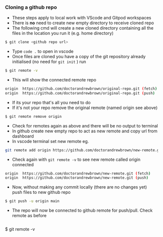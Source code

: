 ###  Cloning a github repo
- These steps apply to local work with VScode and Gitpod workspaces
- There is **no** need to create new empty directory to receive cloned repo
- The following cmd will create a new cloned directory containing all the files in the location you run it (e.g. home directory)
``` bash
$ git clone <github repo url>
```
- Type ```code .``` to open in vscode
- Once files are cloned you have a copy of the git repository already initialised (no need for ```git init``` ) run 
```bash
$ git remote -v 
```
- This will show the connected remote repo
``` bash
origin  https://github.com/doctorandrewbrown/original-repo.git (fetch)
origin  https://github.com/doctorandrewbrown/original-repo.git (push)
```
- If its your repo that's all you need to do
- If it's not your repo remove the original remote (named origin see above)
``` bash
$ git remote remove origin
```
- Check for remotes again as above and there will be no output to terminal
- In github create new empty repo to act as new remote and copy url from dashboard
- In vscode terminal set new remote eg.
``` bash
git remote add origin https://github.com/doctorandrewbrown/new-remote.git
```
- Check again with ```git remote -v``` to see new remote called origin connected 
```bash
origin  https://github.com/doctorandrewbrown/new-remote.git (fetch)
origin  https://github.com/doctorandrewbrown/new-remote.git (push)
```
- Now, without making any commit locally (there are no changes yet) push files to new github repo 
```bash
$ git push -u origin main
```
- The repo will now be connected to github remote for push/pull. Check remote as before
  ```bash
$ git remote -v 
```
